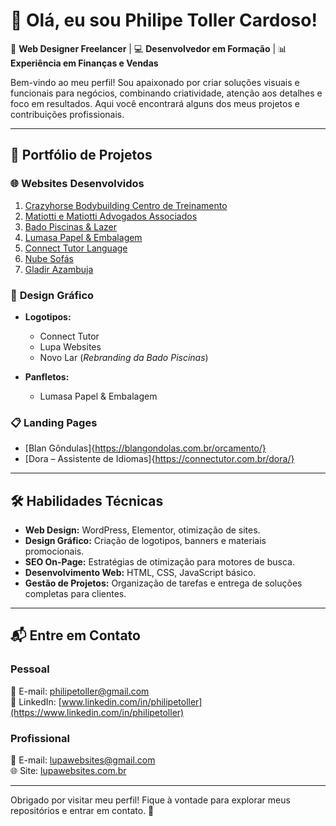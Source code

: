 # 👋 Olá, eu sou Philipe Toller Cardoso!  

🎨 **Web Designer Freelancer** | 💻 **Desenvolvedor em Formação** | 📊 **Experiência em Finanças e Vendas**  

Bem-vindo ao meu perfil! Sou apaixonado por criar soluções visuais e funcionais para negócios, combinando criatividade, atenção aos detalhes e foco em resultados. Aqui você encontrará alguns dos meus projetos e contribuições profissionais.  

---

## 📂 **Portfólio de Projetos**

### 🌐 **Websites Desenvolvidos**
1. [Crazyhorse Bodybuilding Centro de Treinamento](https://crazyhorse.esp.br/)  
2. [Matiotti e Matiotti Advogados Associados](https://matiottiadvogados.com.br/)  
3. [Bado Piscinas & Lazer](https://badopiscinas.com.br/)  
4. [Lumasa Papel & Embalagem](https://lumasa.ind.br/)  
5. [Connect Tutor Language](https://connectutor.com.br/)  
6. [Nube Sofás](https://nubesofas.com.br/)  
7. [Gladir Azambuja](https://gladirazambuja.com.br/)  

### 🎨 **Design Gráfico**
- **Logotipos:**  
  - Connect Tutor  
  - Lupa Websites  
  - Novo Lar (*Rebranding da Bado Piscinas*)  

- **Panfletos:**  
  - Lumasa Papel & Embalagem  

### 📋 **Landing Pages**
- [Blan Gôndulas]{https://blangondolas.com.br/orcamento/}
- [Dora – Assistente de Idiomas]{https://connectutor.com.br/dora/}

---

## 🛠️ **Habilidades Técnicas**
- **Web Design:** WordPress, Elementor, otimização de sites.  
- **Design Gráfico:** Criação de logotipos, banners e materiais promocionais.  
- **SEO On-Page:** Estratégias de otimização para motores de busca.  
- **Desenvolvimento Web:** HTML, CSS, JavaScript básico.  
- **Gestão de Projetos:** Organização de tarefas e entrega de soluções completas para clientes.  

---

## 📬 **Entre em Contato**

### **Pessoal**  
📧 E-mail: [philipetoller@gmail.com](mailto:philipetoller@gmail.com)  
🔗 LinkedIn: [www.linkedin.com/in/philipetoller](https://www.linkedin.com/in/philipetoller)  

### **Profissional**  
📧 E-mail: [lupawebsites@gmail.com](mailto:lupawebsites@gmail.com)  
🌐 Site: [lupawebsites.com.br](https://lupawebsites.com.br)  

---

Obrigado por visitar meu perfil! Fique à vontade para explorar meus repositórios e entrar em contato. 🚀  
